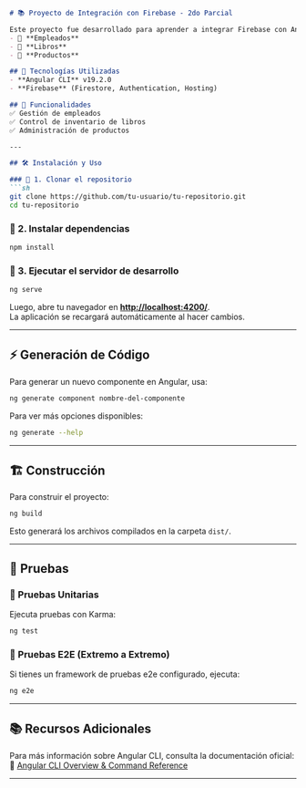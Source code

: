 
```md
# 📚 Proyecto de Integración con Firebase - 2do Parcial  

Este proyecto fue desarrollado para aprender a integrar Firebase con Angular. Implementa tres bases de datos de Firebase para gestionar:  
- 🏢 **Empleados**  
- 📖 **Libros**  
- 🛒 **Productos**  

## 🚀 Tecnologías Utilizadas  
- **Angular CLI** v19.2.0  
- **Firebase** (Firestore, Authentication, Hosting)  

## 🎯 Funcionalidades  
✅ Gestión de empleados  
✅ Control de inventario de libros  
✅ Administración de productos  

---

## 🛠️ Instalación y Uso  

### 🔹 1. Clonar el repositorio  
```sh
git clone https://github.com/tu-usuario/tu-repositorio.git
cd tu-repositorio
```

### 🔹 2. Instalar dependencias  
```sh
npm install
```

### 🔹 3. Ejecutar el servidor de desarrollo  
```sh
ng serve
```
Luego, abre tu navegador en **[http://localhost:4200/](http://localhost:4200/)**.  
La aplicación se recargará automáticamente al hacer cambios.  

---

## ⚡ Generación de Código  

Para generar un nuevo componente en Angular, usa:  
```sh
ng generate component nombre-del-componente
```
Para ver más opciones disponibles:  
```sh
ng generate --help
```

---

## 🏗️ Construcción  
Para construir el proyecto:  
```sh
ng build
```
Esto generará los archivos compilados en la carpeta `dist/`.  

---

## 🧪 Pruebas  

### 🔹 Pruebas Unitarias  
Ejecuta pruebas con Karma:  
```sh
ng test
```

### 🔹 Pruebas E2E (Extremo a Extremo)  
Si tienes un framework de pruebas e2e configurado, ejecuta:  
```sh
ng e2e
```

---

## 📚 Recursos Adicionales  
Para más información sobre Angular CLI, consulta la documentación oficial:  
🔗 [Angular CLI Overview & Command Reference](https://angular.io/cli)  

---
